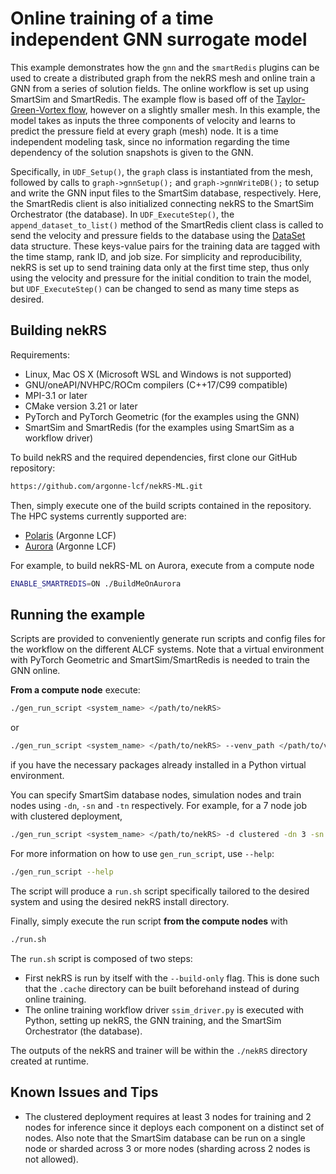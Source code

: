 # Online training of a time independent GNN surrogate model

This example demonstrates how the `gnn` and the `smartRedis` plugins can be used to create a distributed graph from the nekRS mesh and online train a GNN from a series of solution fields.
The online workflow is set up using SmartSim and SmartRedis.
The example flow is based off of the [Taylor-Green-Vortex flow](../tgv/README.md), however on a slightly smaller mesh. 
In this example, the model takes as inputs the three components of velocity and learns to predict the pressure field at every graph (mesh) node.
It is a time independent modeling task, since no information regarding the time dependency of the solution snapshots is given to the GNN.

Specifically, in `UDF_Setup()`, the `graph` class is instantiated from the mesh, followed by calls to `graph->gnnSetup();` and `graph->gnnWriteDB();` to setup and write the GNN input files to the SmartSim database, respectively. Here, the SmartRedis client is also initialized connecting nekRS to the SmartSim Orchestrator (the database).
In `UDF_ExecuteStep()`, the `append_dataset_to_list()` method of the SmartRedis client class is called to send the velocity and pressure fields to the database using the [DataSet](https://www.craylabs.org/docs/sr_data_structures.html#dataset) data structure. 
These keys-value pairs for the training data are tagged with the time stamp, rank ID, and job size.
For simplicity and reproducibility, nekRS is set up to send training data only at the first time step, thus only using the velocity and pressure for the initial condition to train the model, but `UDF_ExecuteStep()` can be changed to send as many time steps as desired.

## Building nekRS

Requirements:
* Linux, Mac OS X (Microsoft WSL and Windows is not supported) 
* GNU/oneAPI/NVHPC/ROCm compilers (C++17/C99 compatible)
* MPI-3.1 or later
* CMake version 3.21 or later 
* PyTorch and PyTorch Geometric (for the examples using the GNN)
* SmartSim and SmartRedis (for the examples using SmartSim as a workflow driver)

To build nekRS and the required dependencies, first clone our GitHub repository:

```sh
https://github.com/argonne-lcf/nekRS-ML.git
```

Then, simply execute one of the build scripts contained in the repository. 
The HPC systems currently supported are:
* [Polaris](https://docs.alcf.anl.gov/polaris/) (Argonne LCF)
* [Aurora](https://docs.alcf.anl.gov/aurora/) (Argonne LCF) 

For example, to build nekRS-ML on Aurora, execute from a compute node

```sh
ENABLE_SMARTREDIS=ON ./BuildMeOnAurora
```

## Running the example

Scripts are provided to conveniently generate run scripts and config files for the workflow on the different ALCF systems.
Note that a virtual environment with PyTorch Geometric and SmartSim/SmartRedis is needed to train the GNN online.

**From a compute node** execute:
```sh
./gen_run_script <system_name> </path/to/nekRS>
```
or
```sh
./gen_run_script <system_name> </path/to/nekRS> --venv_path </path/to/venv>
```
if you have the necessary packages already installed in a Python virtual environment.

You can specify SmartSim database nodes, simulation nodes and train nodes using `-dn`,
`-sn` and `-tn` respectively. For example, for a 7 node job with clustered deployment,
```sh
./gen_run_script <system_name> </path/to/nekRS> -d clustered -dn 3 -sn 2 -tn 2
```

For more information on how to use `gen_run_script`, use `--help`:
```sh
./gen_run_script --help
```

The script will produce a `run.sh` script specifically tailored to the desired system and using the desired nekRS install directory. 

Finally, simply execute the run script **from the compute nodes** with
```bash
./run.sh
```

The `run.sh` script is composed of two steps:

- First nekRS is run by itself with the `--build-only` flag. This is done such that the `.cache` directory can be built beforehand instead of during online training.
- The online training workflow driver `ssim_driver.py` is executed with Python, setting up nekRS, the GNN training, and the SmartSim Orchestrator (the database).

The outputs of the nekRS and trainer will be within the `./nekRS` directory created at runtime.

## Known Issues and Tips
- The clustered deployment requires at least 3 nodes for training and 2 nodes for inference since it deploys each component on a distinct set of nodes. Also note that the SmartSim database can be run on a single node or sharded across 3 or more nodes (sharding across 2 nodes is not allowed).
